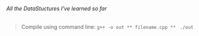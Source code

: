 ###### All the DataStuctures I've learned so far

>Compile using command line: ```g++ -o out ** filename.cpp ** ```
>                               ```./out```
